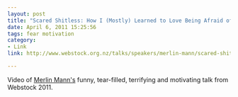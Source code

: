 ```yaml
---
layout: post
title: "Scared Shitless: How I (Mostly) Learned to Love Being Afraid of Pretty Much Everything"
date: April 6, 2011 15:25:56
tags: fear motivation
category:
- Link
link: http://www.webstock.org.nz/talks/speakers/merlin-mann/scared-shitless-how-i-mostly-learned-love-being-af/

---
```


Video of <a href="http://merlinmann.com">Merlin Mann's</a> funny, tear-filled, terrifying and motivating talk from Webstock 2011.